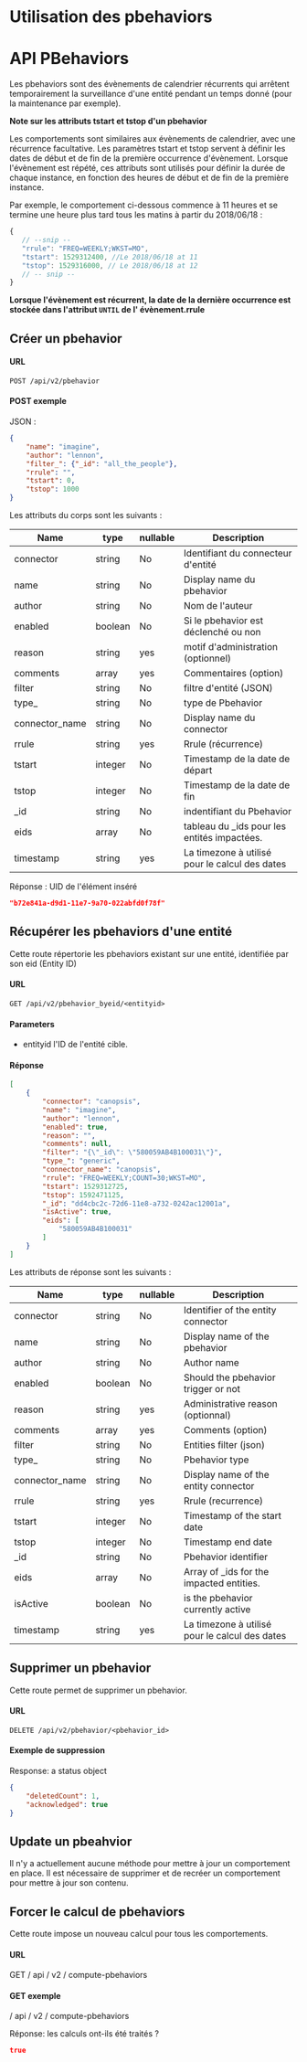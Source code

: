 # Utilisation des pbehaviors

# API PBehaviors

Les pbehaviors sont des évènements de calendrier récurrents qui arrêtent temporairement la surveillance d'une entité pendant un temps donné (pour la maintenance par exemple).

**Note sur les attributs tstart et tstop d'un pbehavior**

Les comportements sont similaires aux évènements de calendrier, avec une récurrence facultative.
Les paramètres tstart et tstop servent à définir les dates de début et de fin de la première occurrence d'évènement.
Lorsque l'évènement est répété, ces attributs sont utilisés pour définir la durée de chaque instance, en fonction des heures de début et de fin de la première instance.

Par exemple, le comportement ci-dessous commence à 11 heures et se termine une heure plus tard tous les matins à partir du 2018/06/18 :

```js
{
   // --snip --
   "rrule": "FREQ=WEEKLY;WKST=MO",
   "tstart": 1529312400, //Le 2018/06/18 at 11
   "tstop": 1529316000, // Le 2018/06/18 at 12
   // -- snip --
}
```

**Lorsque l'évènement est récurrent, la date de la dernière occurrence est stockée dans l'attribut `UNTIL` de l' évènement.rrule**

## Créer un pbehavior

#### URL

  `POST /api/v2/pbehavior`

#### POST exemple

JSON :

```json
{
    "name": "imagine",
    "author": "lennon",
    "filter_": {"_id": "all_the_people"},
    "rrule": "",
    "tstart": 0,
    "tstop": 1000
}
```

Les attributs du corps sont les suivants :

| Name            | type    | nullable | Description                                    |
|-----------------|---------|----------|------------------------------------------------|
| connector       | string  | No       | Identifiant du connecteur d'entité             |
| name            | string  | No       | Display name du pbehavior                      |
| author          | string  | No       | Nom de l'auteur                                |
| enabled         | boolean | No       | Si le pbehavior est déclenché ou non           |
| reason          | string  | yes      | motif d'administration (optionnel)             |
| comments        | array   | yes      | Commentaires (option)                          |
| filter          | string  | No       | filtre d'entité (JSON)                         |
| type\_          | string  | No       | type de Pbehavior                              |
| connector\_name | string  | No       | Display name du connector                      |
| rrule           | string  | yes      | Rrule (récurrence)                             |
| tstart          | integer | No       | Timestamp de la date de départ                 |
| tstop           | integer | No       | Timestamp de la date de fin                    |
| \_id            | string  | No       | indentifiant du Pbehavior                      |
| eids            | array   | No       | tableau du \_ids pour les entités impactées.   |
| timestamp       | string  | yes      | La timezone à utilisé pour le calcul des dates |


Réponse : UID de l'élément inséré

```json
"b72e841a-d9d1-11e7-9a70-022abfd0f78f"
```

## Récupérer les pbehaviors d'une entité

Cette route répertorie les pbehaviors existant sur une entité, identifiée par son eid (Entity ID)

#### URL

`GET /api/v2/pbehavior_byeid/<entityid>`

#### Parameters

* entityid l'ID de l'entité cible.

#### Réponse

```json
[
    {
        "connector": "canopsis",
        "name": "imagine",
        "author": "lennon",
        "enabled": true,
        "reason": "",
        "comments": null,
        "filter": "{\"_id\": \"580059AB4B100031\"}",
        "type_": "generic",
        "connector_name": "canopsis",
        "rrule": "FREQ=WEEKLY;COUNT=30;WKST=MO",
        "tstart": 1529312725,
        "tstop": 1592471125,
        "_id": "dd4cbc2c-72d6-11e8-a732-0242ac12001a",
        "isActive": true,
        "eids": [
            "580059AB4B100031"
        ]
    }
]
```

Les attributs de réponse sont les suivants :

| Name            | type    | nullable | Description                                    |
|-----------------|---------|----------|------------------------------------------------|
| connector       | string  | No       | Identifier of the entity connector             |
| name            | string  | No       | Display name of the pbehavior                  |
| author          | string  | No       | Author name                                    |
| enabled         | boolean | No       | Should the pbehavior trigger or not            |
| reason          | string  | yes      | Administrative reason (optionnal)              |
| comments        | array   | yes      | Comments (option)                              |
| filter          | string  | No       | Entities filter (json)                         |
| type\_          | string  | No       | Pbehavior type                                 |
| connector\_name | string  | No       | Display name of the entity connector           |
| rrule           | string  | yes      | Rrule (recurrence)                             |
| tstart          | integer | No       | Timestamp of the start date                    |
| tstop           | integer | No       | Timestamp  end date                            |
| \_id            | string  | No       | Pbehavior identifier                           |
| eids            | array   | No       | Array of \_ids for the impacted entities.      |
| isActive        | boolean | No       | is the pbehavior currently active              |
| timestamp       | string  | yes      | La timezone à utilisé pour le calcul des dates |

## Supprimer un pbehavior

Cette route permet de supprimer un pbehavior.

#### URL

  `DELETE /api/v2/pbehavior/<pbehavior_id>`

#### Exemple de suppression

Response: a status object

```json
{
    "deletedCount": 1,
    "acknowledged": true
}
```

## Update un pbeahvior

Il n'y a actuellement aucune méthode pour mettre à jour un comportement en place. Il est nécessaire de supprimer et de recréer un comportement pour mettre à jour son contenu.

## Forcer le calcul de pbehaviors

Cette route impose un nouveau calcul pour tous les comportements.

#### URL

GET / api / v2 / compute-pbehaviors

#### GET exemple

/ api / v2 / compute-pbehaviors

Réponse: les calculs ont-ils été traités ?

```json
true
```
